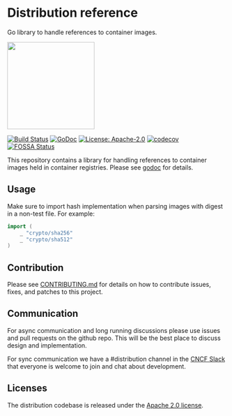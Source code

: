 # Distribution reference

Go library to handle references to container images.

<img src="/distribution-logo.svg" width="200px" />

[![Build Status](https://github.com/distribution/reference/actions/workflows/test.yml/badge.svg?branch=main&event=push)](https://github.com/distribution/reference/actions?query=workflow%3ACI)
[![GoDoc](https://img.shields.io/badge/go.dev-reference-007d9c?logo=go&logoColor=white&style=flat-square)](https://pkg.go.dev/github.com/distribution/reference)
[![License: Apache-2.0](https://img.shields.io/badge/License-Apache--2.0-blue.svg)](LICENSE)
[![codecov](https://codecov.io/gh/distribution/reference/branch/main/graph/badge.svg)](https://codecov.io/gh/distribution/reference)
[![FOSSA Status](https://app.fossa.com/api/projects/custom%2B162%2Fgithub.com%2Fdistribution%2Freference.svg?type=shield)](https://app.fossa.com/projects/custom%2B162%2Fgithub.com%2Fdistribution%2Freference?ref=badge_shield)

This repository contains a library for handling references to container images held in container registries. Please see [godoc](https://pkg.go.dev/github.com/distribution/reference) for details.

## Usage

Make sure to import hash implementation when parsing images with digest in a non-test file. For example:

```go
import (
    _ "crypto/sha256"
    _ "crypto/sha512"
)
```

## Contribution

Please see [CONTRIBUTING.md](CONTRIBUTING.md) for details on how to contribute
issues, fixes, and patches to this project.

## Communication

For async communication and long running discussions please use issues and pull requests on the github repo.
This will be the best place to discuss design and implementation.

For sync communication we have a #distribution channel in the [CNCF Slack](https://slack.cncf.io/)
that everyone is welcome to join and chat about development.

## Licenses

The distribution codebase is released under the [Apache 2.0 license](LICENSE).

